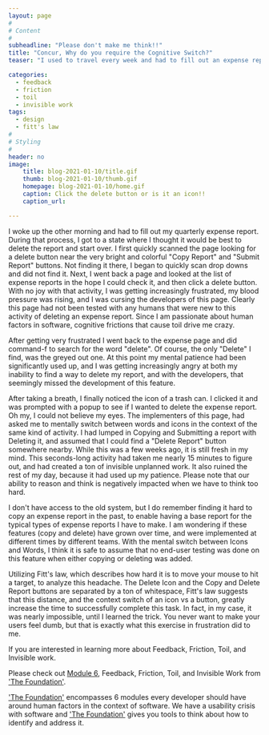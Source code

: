 ```yaml
---
layout: page
#
# Content
#
subheadline: "Please don't make me think!!"
title: "Concur, Why do you require the Cognitive Switch?"
teaser: "I used to travel every week and had to fill out an expense report weekly.  Now I submit one once a quarter.  Recently this system changed and as I was filling out my report, I noticed a mistake.  I wanted to delete the expense report and it was a heck of a journey to find it.  Read on to learn about something you should never do to your human users."

categories:
  - feedback
  - friction
  - toil
  - invisible work
tags:
  - design
  - fitt's law
#
# Styling
#
header: no
image:
    title: blog-2021-01-10/title.gif
    thumb: blog-2021-01-10/thumb.gif
    homepage: blog-2021-01-10/home.gif
    caption: Click the delete button or is it an icon!!
    caption_url: 

---
```

I woke up the other morning and had to fill out my quarterly expense report.  During that process, I got to a state where I thought it would be best to delete the report and start over.  I first quickly scanned the page looking for a delete button near the very bright and colorful "Copy Report" and "Submit Report" buttons.  Not finding it there, I began to quickly scan drop downs and did not find it.  Next, I went back a page and looked at the list of expense reports in the hope I could check it, and then click a delete button.  With no joy with that activity, I was getting increasingly frustrated, my blood pressure was rising, and I was cursing the developers of this page.  Clearly this page had not been tested with any humans that were new to this activity of deleting an expense report.  Since I am passionate about human factors in software, cognitive frictions that cause toil drive me crazy.

After getting very frustrated I went back to the expense page and did command-f to search for the word "delete".  Of course, the only "Delete" I find, was the greyed out one.  At this point my mental patience had been significantly used up, and I was getting increasingly angry at both my inability to find a way to delete my report, and with the developers, that seemingly missed the development of this feature.

After taking a breath, I finally noticed the icon of a trash can.  I clicked it and was prompted with a popup to see if I wanted to delete the expense report.  Oh my, I could not believe my eyes.  The implementers of this page, had asked me to mentally switch between words and icons in the context of the same kind of activity.  I had lumped in Copying and Submitting a report with Deleting it, and assumed that I could find a "Delete Report" button somewhere nearby.  While this was a few weeks ago, it is still fresh in my mind.  This seconds-long activity had taken me nearly 15 minutes to figure out, and had created a ton of invisible unplanned work.  It also ruined the rest of my day, because it had used up my patience.  Please note that our ability to reason and think is negatively impacted when we have to think too hard.   

I don't have access to the old system, but I do remember finding it hard to copy an expense report in the past, to enable having a base report for the typical types of expense reports I have to make.  I am wondering if these features (copy and delete) have grown over time, and were implemented at different times by different teams.  With the mental switch between Icons and Words, I think it is safe to assume that no end-user testing was done on this feature when either copying or deleting was added.

Utilizing Fitt's law, which describes how hard it is to move your mouse to hit a target, to analyze this headache. The Delete Icon and the Copy and Delete Report buttons are separated by a ton of whitespace, Fitt's law suggests that this distance, and the context switch of an icon vs a button, greatly increase the time to successfully complete this task.  In fact, in my case, it was nearly impossible, until I learned the trick.  You never want to make your users feel dumb, but that is exactly what this exercise in frustration did to me.

If you are interested in learning more about Feedback, Friction, Toil, and Invisible work.  

Please check out [Module 6](/the-foundation/module06), Feedback, Friction, Toil, and Invisible Work from ['The Foundation'](/the-foundation/).

['The Foundation'](/the-foundation/) encompasses 6 modules every developer should have around human factors in the context of software.  We have a usability crisis with software and ['The Foundation'](/the-foundation/) gives you tools to think about how to identify and address it.













